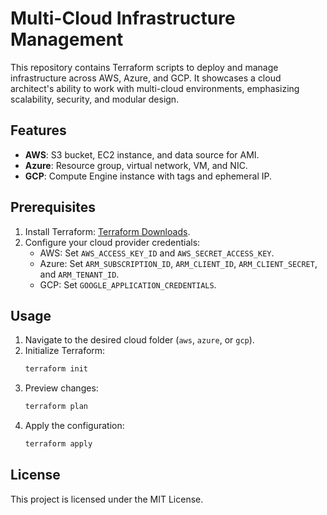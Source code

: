 
# Multi-Cloud Infrastructure Management

This repository contains Terraform scripts to deploy and manage infrastructure across AWS, Azure, and GCP. It showcases a cloud architect's ability to work with multi-cloud environments, emphasizing scalability, security, and modular design.

## Features
- **AWS**: S3 bucket, EC2 instance, and data source for AMI.
- **Azure**: Resource group, virtual network, VM, and NIC.
- **GCP**: Compute Engine instance with tags and ephemeral IP.

## Prerequisites
1. Install Terraform: [Terraform Downloads](https://www.terraform.io/downloads).
2. Configure your cloud provider credentials:
   - AWS: Set `AWS_ACCESS_KEY_ID` and `AWS_SECRET_ACCESS_KEY`.
   - Azure: Set `ARM_SUBSCRIPTION_ID`, `ARM_CLIENT_ID`, `ARM_CLIENT_SECRET`, and `ARM_TENANT_ID`.
   - GCP: Set `GOOGLE_APPLICATION_CREDENTIALS`.

## Usage
1. Navigate to the desired cloud folder (`aws`, `azure`, or `gcp`).
2. Initialize Terraform:
   ```bash
   terraform init
   ```
3. Preview changes:
   ```bash
   terraform plan
   ```
4. Apply the configuration:
   ```bash
   terraform apply
   ```

## License
This project is licensed under the MIT License.
